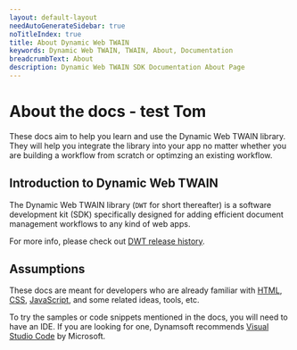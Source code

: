 ```yaml
---
layout: default-layout
needAutoGenerateSidebar: true
noTitleIndex: true
title: About Dynamic Web TWAIN
keywords: Dynamic Web TWAIN, TWAIN, About, Documentation
breadcrumbText: About
description: Dynamic Web TWAIN SDK Documentation About Page
---
```


# About the docs - test Tom

These docs aim to help you learn and use the Dynamic Web TWAIN library. They will help you integrate the library into your app no matter whether you are building a workflow from scratch or optimzing an existing workflow.

## Introduction to Dynamic Web TWAIN

The Dynamic Web TWAIN library (`DWT` for short thereafter) is a software development kit (SDK) specifically designed for adding efficient document management workflows to any kind of web apps.

For more info, please check out [DWT release history]({{site.info}}schedule/stable.html).

## Assumptions

These docs are meant for developers who are already familiar with [HTML](https://developer.mozilla.org/docs/Learn/HTML/Introduction_to_HTML), [CSS](https://developer.mozilla.org/docs/Learn/CSS/First_steps), [JavaScript](https://developer.mozilla.org/en-US/docs/Web/JavaScript/A_re-introduction_to_JavaScript), and some related ideas, tools, etc.

To try the samples or code snippets mentioned in the docs, you will need to have an IDE. If you are looking for one, Dynamsoft recommends [Visual Studio Code](https://code.visualstudio.com/) by Microsoft.